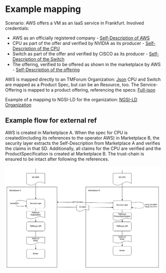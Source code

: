 # Example mapping

Scenario: AWS offers a VM as an IaaS service in Frankfurt.
Involved credentials: 
- AWS as an officially registered company - [Self-Description of AWS](./SD_ORG.md)
- CPU as part of the offer and verified by NVIDIA as its producer - [Self-Description of the CPU](./SD_CPU.md)
- Switch as part of the offer and verified by CISCO as its producer - [Self-Description of the Switch](./SD_NETWORK.md)
- The offering, verified to be offered as shown in the marketplace by AWS - [Self-Description of the offering](./SD_SERVICE_OFFERING.md)


AWS is mapped directly to an TMForum Organization: [Json](./TMForum_ORG.md)
CPU and Switch are mapped as a Product Spec, but can be an Resource, too. The Service-Offering is mapped to a product offering, referencing the specs:
[Full-json](./TMForum_OFFER.md)

Example of a mapping to NGSI-LD for the organization: [NGSI-LD Organization](NGSI-LD-Org.md)

## Example flow for external ref

AWS is created in Marketplace A. When the spec for CPU is created(including its references to the operator AWS) in Marketplace B, the security layer extracts the Self-Description from Marketplace A and verifies the claims in that SD.
Additionally, all claims for the CPU are verified and the ProductSpecification is created at Marketplace B. The trust-chain is ensured to be intact after following the references. 

![Flow](sd.jpg)


